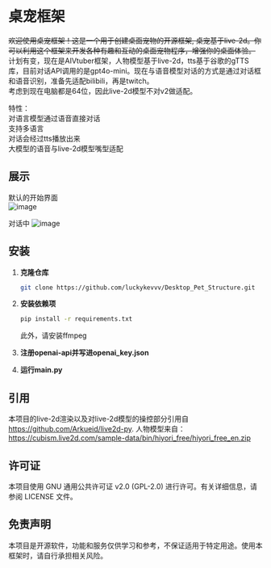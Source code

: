 # 桌宠框架

~~欢迎使用桌宠框架！这是一个用于创建桌面宠物的开源框架, 桌宠基于live-2d。你可以利用这个框架来开发各种有趣和互动的桌面宠物程序，增强你的桌面体验。~~
   计划有变，现在是AIVtuber框架，人物模型基于live-2d，tts基于谷歌的gTTS库，目前对话API调用的是gpt4o-mini。现在与语音模型对话的方式是通过对话框和语音识别，准备先适配bilibili，再是twitch。  
   考虑到现在电脑都是64位，因此live-2d模型不对v2做适配。  

   特性：  
   对语言模型通过语音直接对话  
   支持多语言  
   对话会经过tts播放出来  
   大模型的语音与live-2d模型嘴型适配  

## 展示
默认的开始界面  
![image](https://github.com/user-attachments/assets/b767b169-9b6e-41d5-be05-f1093d1f974c)

对话中
![image](https://github.com/user-attachments/assets/e2162c3e-54bc-4100-8f9d-f6d8bedcefa3)



## 安装

1. **克隆仓库**

   ```bash
   git clone https://github.com/luckykevvv/Desktop_Pet_Structure.git

2. **安装依赖项**
      ```bash
      pip install -r requirements.txt
      ```
      此外，请安装ffmpeg  
3. **注册openai-api并写进openai_key.json**
4. **运行main.py**

## 引用
本项目的live-2d渲染以及对live-2d模型的操控部分引用自 https://github.com/Arkueid/live2d-py. 
人物模型来自：https://cubism.live2d.com/sample-data/bin/hiyori_free/hiyori_free_en.zip
## 许可证

本项目使用 GNU 通用公共许可证 v2.0 (GPL-2.0) 进行许可。有关详细信息，请参阅 LICENSE 文件。

## 免责声明

本项目是开源软件，功能和服务仅供学习和参考，不保证适用于特定用途。使用本框架时，请自行承担相关风险。
